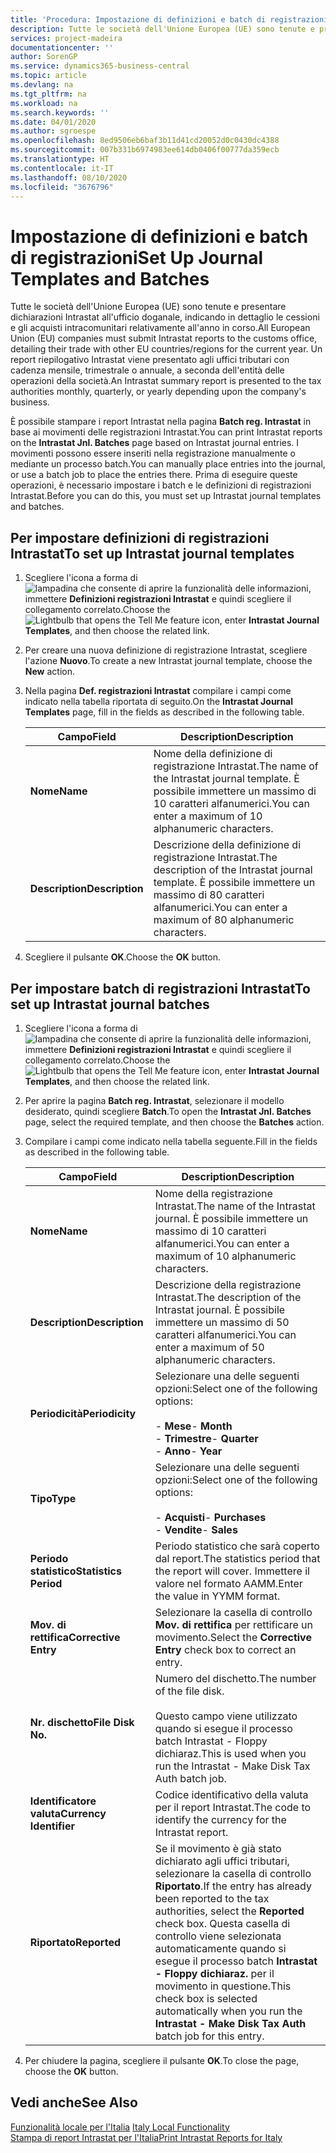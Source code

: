 ```yaml
---
title: 'Procedura: Impostazione di definizioni e batch di registrazioni'
description: Tutte le società dell'Unione Europea (UE) sono tenute e presentare dichiarazioni Intrastat all'ufficio doganale, indicando in dettaglio le cessioni e gli acquisti intracomunitari relativamente all'anno in corso.
services: project-madeira
documentationcenter: ''
author: SorenGP
ms.service: dynamics365-business-central
ms.topic: article
ms.devlang: na
ms.tgt_pltfrm: na
ms.workload: na
ms.search.keywords: ''
ms.date: 04/01/2020
ms.author: sgroespe
ms.openlocfilehash: 8ed9506eb6baf3b11d41cd20052d0c0430dc4388
ms.sourcegitcommit: 007b331b6974983ee614db0406f00777da359ecb
ms.translationtype: HT
ms.contentlocale: it-IT
ms.lasthandoff: 08/10/2020
ms.locfileid: "3676796"
---
```

# <a name="set-up-journal-templates-and-batches"></a><span data-ttu-id="a1774-103">Impostazione di definizioni e batch di registrazioni</span><span class="sxs-lookup"><span data-stu-id="a1774-103">Set Up Journal Templates and Batches</span></span>
<span data-ttu-id="a1774-104">Tutte le società dell'Unione Europea (UE) sono tenute e presentare dichiarazioni Intrastat all'ufficio doganale, indicando in dettaglio le cessioni e gli acquisti intracomunitari relativamente all'anno in corso.</span><span class="sxs-lookup"><span data-stu-id="a1774-104">All European Union (EU) companies must submit Intrastat reports to the customs office, detailing their trade with other EU countries/regions for the current year.</span></span> <span data-ttu-id="a1774-105">Un report riepilogativo Intrastat viene presentato agli uffici tributari con cadenza mensile, trimestrale o annuale, a seconda dell'entità delle operazioni della società.</span><span class="sxs-lookup"><span data-stu-id="a1774-105">An Intrastat summary report is presented to the tax authorities monthly, quarterly, or yearly depending upon the company's business.</span></span>  

<span data-ttu-id="a1774-106">È possibile stampare i report Intrastat nella pagina **Batch reg. Intrastat** in base ai movimenti delle registrazioni Intrastat.</span><span class="sxs-lookup"><span data-stu-id="a1774-106">You can print Intrastat reports on the **Intrastat Jnl. Batches** page based on Intrastat journal entries.</span></span> <span data-ttu-id="a1774-107">I movimenti possono essere inseriti nella registrazione manualmente o mediante un processo batch.</span><span class="sxs-lookup"><span data-stu-id="a1774-107">You can manually place entries into the journal, or use a batch job to place the entries there.</span></span> <span data-ttu-id="a1774-108">Prima di eseguire queste operazioni, è necessario  impostare i batch e le definizioni di registrazioni Intrastat.</span><span class="sxs-lookup"><span data-stu-id="a1774-108">Before you can do this, you must set up Intrastat journal templates and batches.</span></span>  

## <a name="to-set-up-intrastat-journal-templates"></a><span data-ttu-id="a1774-109">Per impostare definizioni di registrazioni Intrastat</span><span class="sxs-lookup"><span data-stu-id="a1774-109">To set up Intrastat journal templates</span></span>  

1.  <span data-ttu-id="a1774-110">Scegliere l'icona a forma di ![lampadina che consente di aprire la funzionalità delle informazioni](../../media/ui-search/search_small.png "Informazioni sull'operazione che si desidera eseguire"), immettere **Definizioni registrazioni Intrastat** e quindi scegliere il collegamento correlato.</span><span class="sxs-lookup"><span data-stu-id="a1774-110">Choose the ![Lightbulb that opens the Tell Me feature](../../media/ui-search/search_small.png "Tell me what you want to do") icon, enter **Intrastat Journal Templates**, and then choose the related link.</span></span>  
2.  <span data-ttu-id="a1774-111">Per creare una nuova definizione di registrazione Intrastat, scegliere l'azione **Nuovo**.</span><span class="sxs-lookup"><span data-stu-id="a1774-111">To create a new Intrastat journal template, choose the **New** action.</span></span>  
3.  <span data-ttu-id="a1774-112">Nella pagina **Def. registrazioni Intrastat** compilare i campi come indicato nella tabella riportata di seguito.</span><span class="sxs-lookup"><span data-stu-id="a1774-112">On the **Intrastat Journal Templates** page, fill in the fields as described in the following table.</span></span>  

    |<span data-ttu-id="a1774-113">Campo</span><span class="sxs-lookup"><span data-stu-id="a1774-113">Field</span></span>|<span data-ttu-id="a1774-114">Description</span><span class="sxs-lookup"><span data-stu-id="a1774-114">Description</span></span>|  
    |---------------------------------|---------------------------------------|  
    |<span data-ttu-id="a1774-115">**Nome**</span><span class="sxs-lookup"><span data-stu-id="a1774-115">**Name**</span></span>|<span data-ttu-id="a1774-116">Nome della definizione di registrazione Intrastat.</span><span class="sxs-lookup"><span data-stu-id="a1774-116">The name of the Intrastat journal template.</span></span> <span data-ttu-id="a1774-117">È possibile immettere un massimo di 10 caratteri alfanumerici.</span><span class="sxs-lookup"><span data-stu-id="a1774-117">You can enter a maximum of 10 alphanumeric characters.</span></span>|  
    |<span data-ttu-id="a1774-118">**Description**</span><span class="sxs-lookup"><span data-stu-id="a1774-118">**Description**</span></span>|<span data-ttu-id="a1774-119">Descrizione della definizione di registrazione Intrastat.</span><span class="sxs-lookup"><span data-stu-id="a1774-119">The description of the Intrastat journal template.</span></span> <span data-ttu-id="a1774-120">È possibile immettere un massimo di 80 caratteri alfanumerici.</span><span class="sxs-lookup"><span data-stu-id="a1774-120">You can enter a maximum of 80 alphanumeric characters.</span></span>|  

4.  <span data-ttu-id="a1774-121">Scegliere il pulsante **OK**.</span><span class="sxs-lookup"><span data-stu-id="a1774-121">Choose the **OK** button.</span></span>  

## <a name="to-set-up-intrastat-journal-batches"></a><span data-ttu-id="a1774-122">Per impostare batch di registrazioni Intrastat</span><span class="sxs-lookup"><span data-stu-id="a1774-122">To set up Intrastat journal batches</span></span>  

1.  <span data-ttu-id="a1774-123">Scegliere l'icona a forma di ![lampadina che consente di aprire la funzionalità delle informazioni](../../media/ui-search/search_small.png "Informazioni sull'operazione che si desidera eseguire"), immettere **Definizioni registrazioni Intrastat** e quindi scegliere il collegamento correlato.</span><span class="sxs-lookup"><span data-stu-id="a1774-123">Choose the ![Lightbulb that opens the Tell Me feature](../../media/ui-search/search_small.png "Tell me what you want to do") icon, enter **Intrastat Journal Templates**, and then choose the related link.</span></span>  
2.  <span data-ttu-id="a1774-124">Per aprire la pagina **Batch reg. Intrastat**, selezionare il modello desiderato, quindi scegliere **Batch**.</span><span class="sxs-lookup"><span data-stu-id="a1774-124">To open the **Intrastat Jnl. Batches** page, select the required template, and then choose the **Batches** action.</span></span>  
3.  <span data-ttu-id="a1774-125">Compilare i campi come indicato nella tabella seguente.</span><span class="sxs-lookup"><span data-stu-id="a1774-125">Fill in the fields as described in the following table.</span></span>  

    |<span data-ttu-id="a1774-126">Campo</span><span class="sxs-lookup"><span data-stu-id="a1774-126">Field</span></span>|<span data-ttu-id="a1774-127">Description</span><span class="sxs-lookup"><span data-stu-id="a1774-127">Description</span></span>|  
    |---------------------------------|---------------------------------------|  
    |<span data-ttu-id="a1774-128">**Nome**</span><span class="sxs-lookup"><span data-stu-id="a1774-128">**Name**</span></span>|<span data-ttu-id="a1774-129">Nome della registrazione Intrastat.</span><span class="sxs-lookup"><span data-stu-id="a1774-129">The name of the Intrastat journal.</span></span> <span data-ttu-id="a1774-130">È possibile immettere un massimo di 10 caratteri alfanumerici.</span><span class="sxs-lookup"><span data-stu-id="a1774-130">You can enter a maximum of 10 alphanumeric characters.</span></span>|  
    |<span data-ttu-id="a1774-131">**Description**</span><span class="sxs-lookup"><span data-stu-id="a1774-131">**Description**</span></span>|<span data-ttu-id="a1774-132">Descrizione della registrazione Intrastat.</span><span class="sxs-lookup"><span data-stu-id="a1774-132">The description of the Intrastat journal.</span></span> <span data-ttu-id="a1774-133">È possibile immettere un massimo di 50 caratteri alfanumerici.</span><span class="sxs-lookup"><span data-stu-id="a1774-133">You can enter a maximum of 50 alphanumeric characters.</span></span>|  
    |<span data-ttu-id="a1774-134">**Periodicità**</span><span class="sxs-lookup"><span data-stu-id="a1774-134">**Periodicity**</span></span>|<span data-ttu-id="a1774-135">Selezionare una delle seguenti opzioni:</span><span class="sxs-lookup"><span data-stu-id="a1774-135">Select one of the following options:</span></span><br /><br /> <span data-ttu-id="a1774-136">-   **Mese**</span><span class="sxs-lookup"><span data-stu-id="a1774-136">-   **Month**</span></span><br /><span data-ttu-id="a1774-137">-   **Trimestre**</span><span class="sxs-lookup"><span data-stu-id="a1774-137">-   **Quarter**</span></span><br /><span data-ttu-id="a1774-138">-   **Anno**</span><span class="sxs-lookup"><span data-stu-id="a1774-138">-   **Year**</span></span>|  
    |<span data-ttu-id="a1774-139">**Tipo**</span><span class="sxs-lookup"><span data-stu-id="a1774-139">**Type**</span></span>|<span data-ttu-id="a1774-140">Selezionare una delle seguenti opzioni:</span><span class="sxs-lookup"><span data-stu-id="a1774-140">Select one of the following options:</span></span><br /><br /> <span data-ttu-id="a1774-141">-   **Acquisti**</span><span class="sxs-lookup"><span data-stu-id="a1774-141">-   **Purchases**</span></span><br /><span data-ttu-id="a1774-142">-   **Vendite**</span><span class="sxs-lookup"><span data-stu-id="a1774-142">-   **Sales**</span></span>|  
    |<span data-ttu-id="a1774-143">**Periodo statistico**</span><span class="sxs-lookup"><span data-stu-id="a1774-143">**Statistics Period**</span></span>|<span data-ttu-id="a1774-144">Periodo statistico che sarà coperto dal report.</span><span class="sxs-lookup"><span data-stu-id="a1774-144">The statistics period that the report will cover.</span></span> <span data-ttu-id="a1774-145">Immettere il valore nel formato AAMM.</span><span class="sxs-lookup"><span data-stu-id="a1774-145">Enter the value in YYMM format.</span></span>|  
    |<span data-ttu-id="a1774-146">**Mov. di rettifica**</span><span class="sxs-lookup"><span data-stu-id="a1774-146">**Corrective Entry**</span></span>|<span data-ttu-id="a1774-147">Selezionare la casella di controllo **Mov. di rettifica** per rettificare un movimento.</span><span class="sxs-lookup"><span data-stu-id="a1774-147">Select the **Corrective Entry** check box to correct an entry.</span></span>|  
    |<span data-ttu-id="a1774-148">**Nr. dischetto**</span><span class="sxs-lookup"><span data-stu-id="a1774-148">**File Disk No.**</span></span>|<span data-ttu-id="a1774-149">Numero del dischetto.</span><span class="sxs-lookup"><span data-stu-id="a1774-149">The number of the file disk.</span></span><br /><br /> <span data-ttu-id="a1774-150">Questo campo viene utilizzato quando si esegue il processo batch Intrastat - Floppy dichiaraz.</span><span class="sxs-lookup"><span data-stu-id="a1774-150">This is used when you run the Intrastat - Make Disk Tax Auth batch job.</span></span>|  
    |<span data-ttu-id="a1774-151">**Identificatore valuta**</span><span class="sxs-lookup"><span data-stu-id="a1774-151">**Currency Identifier**</span></span>|<span data-ttu-id="a1774-152">Codice identificativo della valuta per il report Intrastat.</span><span class="sxs-lookup"><span data-stu-id="a1774-152">The code to identify the currency for the Intrastat report.</span></span>|  
    |<span data-ttu-id="a1774-153">**Riportato**</span><span class="sxs-lookup"><span data-stu-id="a1774-153">**Reported**</span></span>|<span data-ttu-id="a1774-154">Se il movimento è già stato dichiarato agli uffici tributari, selezionare la casella di controllo **Riportato**.</span><span class="sxs-lookup"><span data-stu-id="a1774-154">If the entry has already been reported to the tax authorities, select the **Reported** check box.</span></span> <span data-ttu-id="a1774-155">Questa casella di controllo viene selezionata automaticamente quando si esegue il processo batch **Intrastat - Floppy dichiaraz.** per il movimento in questione.</span><span class="sxs-lookup"><span data-stu-id="a1774-155">This check box is selected automatically when you run the **Intrastat - Make Disk Tax Auth** batch job for this entry.</span></span>|  

4.  <span data-ttu-id="a1774-156">Per chiudere la pagina, scegliere il pulsante **OK**.</span><span class="sxs-lookup"><span data-stu-id="a1774-156">To close the page, choose the **OK** button.</span></span>  

## <a name="see-also"></a><span data-ttu-id="a1774-157">Vedi anche</span><span class="sxs-lookup"><span data-stu-id="a1774-157">See Also</span></span>  
  <span data-ttu-id="a1774-158">[Funzionalità locale per l'Italia](italy-local-functionality.md) </span><span class="sxs-lookup"><span data-stu-id="a1774-158">[Italy Local Functionality](italy-local-functionality.md) </span></span>  
 [<span data-ttu-id="a1774-159">Stampa di report Intrastat per l'Italia</span><span class="sxs-lookup"><span data-stu-id="a1774-159">Print Intrastat Reports for Italy</span></span>](how-to-print-intrastat-reports-for-italy.md)
